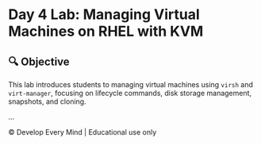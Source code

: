 # Day 4 Lab: Managing Virtual Machines on RHEL with KVM

## 🔍 Objective
This lab introduces students to managing virtual machines using `virsh` and `virt-manager`, focusing on lifecycle commands, disk storage management, snapshots, and cloning.

...

© Develop Every Mind | Educational use only
